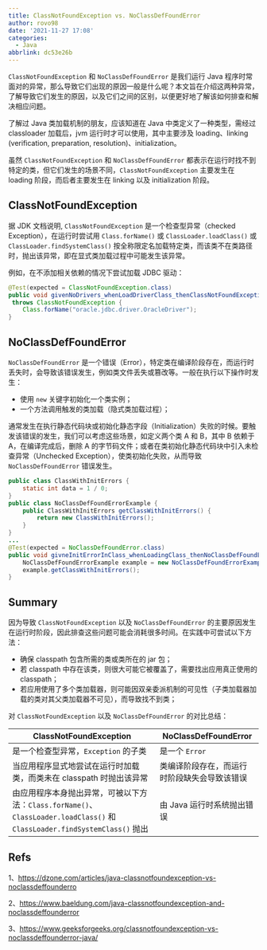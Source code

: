 ```yaml
---
title: ClassNotFoundException vs. NoClassDefFoundError
author: rovo98
date: '2021-11-27 17:08'
categories:
  - Java
abbrlink: dc53e26b
---
```


``ClassNotFoundException`` 和 ``NoClassDefFoundError`` 是我们运行 Java 程序时常面对的异常，那么导致它们出现的原因一般是什么呢？本文旨在介绍这两种异常，了解导致它们发生的原因，以及它们之间的区别，以便更好地了解该如何排查和解决相应问题。

<!-- more -->

了解过 Java 类加载机制的朋友，应该知道在 Java 中类定义了一种类型，需经过 classloader 加载后，jvm 运行时才可以使用，其中主要涉及 loading、linking (verification, preparation, resolution)、initialization。

虽然 ``ClassNotFoundException`` 和 ``NoClassDefFoundError`` 都表示在运行时找不到特定的类，但它们发生的场景不同，``ClassNotFoundException`` 主要发生在 loading 阶段，而后者主要发生在 linking 以及 initialization 阶段。

<!-- more -->

## ClassNotFoundException

据 JDK 文档说明, ``ClassNotFoundException`` 是一个检查型异常（checked Exception），在运行时尝试用 ``Class.forName()`` 或 ``ClassLoader.loadClass()`` 或 ``ClassLoader.findSystemClass()`` 按全称限定名加载特定类，而该类不在类路径时，抛出该异常，即在显式类加载过程中可能发生该异常。

例如，在不添加相关依赖的情况下尝试加载 JDBC 驱动：

```java
@Test(expected = ClassNotFoundException.class)
public void givenNoDrivers_whenLoadDriverClass_thenClassNotFoundException() 
 throws ClassNotFoundException {
    Class.forName("oracle.jdbc.driver.OracleDriver");
}
```

## NoClassDefFoundError

``NoClassDefFoundError`` 是一个错误（Error），特定类在编译阶段存在，而运行时丢失时，会导致该错误发生，例如类文件丢失或篡改等。一般在执行以下操作时发生：

- 使用 ``new`` 关键字初始化一个类实例；
- 一个方法调用触发的类加载（隐式类加载过程）；

通常发生在执行静态代码块或初始化静态字段（Initialization）失败的时候。要触发该错误的发生，我们可以考虑这些场景，如定义两个类 A 和 B，其中 B 依赖于 A，在编译完成后，删除 A 的字节码文件；或者在类初始化静态代码块中引入未检查异常（Unchecked Exception），使类初始化失败，从而导致 ``NoClassDefFoundError`` 错误发生。

```java
public class ClassWithInitErrors {
    static int data = 1 / 0;
}
public class NoClassDefFoundErrorExample {
    public ClassWithInitErrors getClassWithInitErrors() {
        return new ClassWithInitErrors();
    }
}
...
@Test(expected = NoClassDefFoundError.class)
public void givneInitErrorInClass_whenLoadingClass_thenNoClassDefFoundError() {
    NoClassDefFoundErrorExample example = new NoClassDefFoundErrorExample();
    example.getClassWithInitErrors();
}
```

## Summary

因为导致 ``ClassNotFoundException`` 以及 ``NoClassDefFoundError`` 的主要原因发生在运行时阶段，因此排查这些问题可能会消耗很多时间。在实践中可尝试以下方法：

- 确保 classpath 包含所需的类或类所在的 jar 包；
- 若 classpath 中存在该类，则很大可能它被覆盖了，需要找出应用真正使用的 classpath；
- 若应用使用了多个类加载器，则可能因双亲委派机制的可见性（子类加载器加载的类对其父类加载器不可见），而导致找不到类；

对 ``ClassNotFoundException`` 以及 ``NoClassDefFoundError`` 的对比总结：

| ClassNotFoundException                                       | NoClassDefFoundError                         |
| ------------------------------------------------------------ | -------------------------------------------- |
| 是一个检查型异常，``Exception`` 的子类                       | 是一个 ``Error``                             |
| 当应用程序显式地尝试在运行时加载类，而类未在 classpath 时抛出该异常 | 类编译阶段存在，而运行时阶段缺失会导致该错误 |
| 由应用程序本身抛出异常，可被以下方法：``Class.forName()``、``ClassLoader.loadClass()`` 和 ``ClassLoader.findSystemClass()`` 抛出 | 由 Java 运行时系统抛出错误                   |

## Refs

1、https://dzone.com/articles/java-classnotfoundexception-vs-noclassdeffounderro

2、https://www.baeldung.com/java-classnotfoundexception-and-noclassdeffounderror

3、https://www.geeksforgeeks.org/classnotfoundexception-vs-noclassdeffounderror-java/

